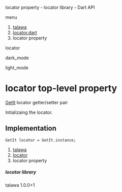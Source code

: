 




locator property - locator library - Dart API







menu

1. [talawa](../index.html)
2. [locator.dart](../locator/locator-library.html)
3. locator property

locator


dark\_mode

light\_mode




# locator top-level property


[GetIt](https://pub.dev/documentation/get_it/8.0.3/get_it/GetIt-class.html)
locator
getter/setter pair

Intializaing the locator.


## Implementation

```
GetIt locator = GetIt.instance;
```

 


1. [talawa](../index.html)
2. [locator](../locator/locator-library.html)
3. locator property

##### locator library





talawa
1.0.0+1






